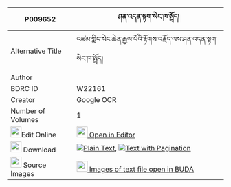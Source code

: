 |P009652|ཤན་འདན་སྟག་སེང་ཁ་སྤྲོད། 
| --- | --- 
|Alternative Title |འཛམ་གླིང་སེང་ཆེན་རྒྱལ་པོའི་རྟོགས་བརྗོད་ལས་ཤན་འདན་སྟག་སེང་ཁ་སྤྲོད།
|Author | 
|BDRC ID | W22161
|Creator | Google OCR
|Number of Volumes| 1
|<img width="25" src="https://img.icons8.com/color/25/000000/edit-property.png">Edit Online| [<img width="25" src="https://avatars.githubusercontent.com/u/45091458?s=200&v=4"> Open in Editor](http://editor.openpecha.org/P009652)
|<img width="25" src="https://img.icons8.com/fluent/48/000000/download-2.png"/>  Download | [![](https://img.icons8.com/color/20/000000/txt.png)Plain Text](https://github.com/Openpecha/P009652/releases/download/v2/shen_den_tak_seng_khatro_plain_P009652.zip), [![](https://img.icons8.com/color/20/000000/txt.png)Text with Pagination](https://github.com/Openpecha/P009652/releases/download/v2/shen_den_tak_seng_khatro_pages_P009652.zip)
|<img width="25" src="https://img.icons8.com/plasticine/100/000000/pictures-folder.png"/>  Source Images | [<img width="25" src="https://library.bdrc.io/icons/BUDA-small.svg"> Images of text file open in BUDA](https://library.bdrc.io/show/bdr:W22161)